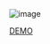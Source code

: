 <img src='C:\Users\Slava\Videos\Captures' alt='image'>

<a href='https://slavasvirov.github.io/TVShows'>DEMO</a>
